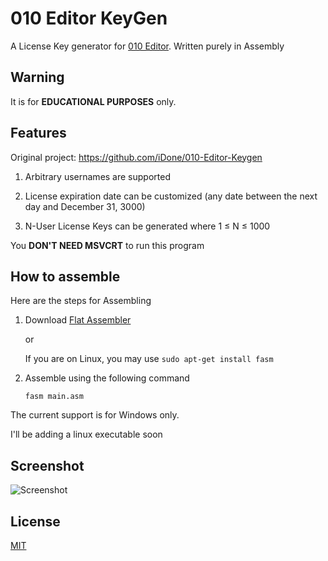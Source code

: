 # 010 Editor KeyGen

A License Key generator for [010 Editor](http://www.sweetscape.com/download/010editor/).
Written purely in Assembly

## Warning

It is for **EDUCATIONAL PURPOSES** only.

## Features

Original project:  https://github.com/iDone/010-Editor-Keygen

1. Arbitrary usernames are supported

2. License expiration date can be customized (any date between the next day and December 31, 3000)

3. N-User License Keys can be generated where 1 &le; N &le; 1000

You **DON'T NEED MSVCRT** to run this program

## How to assemble
Here are the steps for Assembling

1. Download [Flat Assembler](http://flatassembler.net/download.php)

   or
   
   If you are on Linux, you may use `sudo apt-get install fasm`

2. Assemble using the following command

   `fasm main.asm`

The current support is for Windows only.

I'll be adding a linux executable soon

## Screenshot

![Screenshot](screenshot.gif)

## License

[MIT](/LICENSE)
